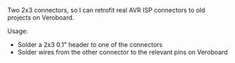 Two 2x3 connectors, so I can retrofit real AVR ISP connectors to old projects on Veroboard.

Usage:
* Solder a 2x3 0.1" header to one of the connectors
* Solder wires from the other connector to the relevant pins on Veroboard
